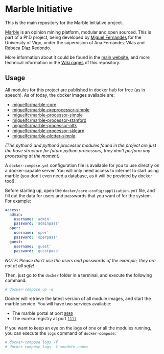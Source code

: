 # Marble Initiative

This is the main repository for the Marble Initiative project. 

[Marble](http://marble.miguelfc.com/) is an opinion mining platform, modular and open sourced. This is part of a PhD project, being developed by [Miguel Fernandes](http://miguelfernandes.com/) for the University of Vigo, under the supervision of Ana Fernández Vilas and Rebeca Díaz Redondo.


More information about it could be found in the [main website](http://marble.miguelfc.com/), and more technical information in
the [Wiki pages](https://github.com/miguelfc/marble/wiki) of this repository. 

## Usage

All modules for this project are published in docker hub for free (as in speech). As of today, the docker images available are:

- [miguelfc/marble-core](https://hub.docker.com/r/miguelfc/marble-core/)
- [miguelfc/marble-preprocessor-simple](https://hub.docker.com/r/miguelfc/marble-preprocessor-simple/)
- [miguelfc/marble-processor-simple](https://hub.docker.com/r/miguelfc/marble-processor-simple/)
- [miguelfc/marble-processor-stanford](https://hub.docker.com/r/miguelfc/marble-processor-stanford/)
- [miguelfc/marble-processor-nltk](https://hub.docker.com/r/miguelfc/marble-processor-nltk/)
- [miguelfc/marble-processor-sklearn](https://hub.docker.com/r/miguelfc/marble-processor-sklearn/)
- [miguelfc/marble-plotter-simple](https://hub.docker.com/r/miguelfc/marble-plotter-simple/)

*(The python2 and python3 processor modules found in the project are just the base structure for future python processors, they don't perform any processing at the moment)*

A `docker-compose.yml` configuration file is available for you to use directly on a docker-capable server. You will only need access to internet to start using marble (you don't even need a database, as it will be provided by docker too!).

Before starting up, open the `docker/core-config/application.yml` file, and fill out the data for users and passwords that you want of for the system. For example:

```yml
access:
  admin:
    username: 'admin'
    password: 'adminpass'
  oper:
    username: 'oper'
    password: 'operpass'
  guest:
    username: 'guest'
    password: 'guestpass'
```

*NOTE: Please don't use the users and passwords of the example, they are not at all safe!*

Then, just go to the `docker` folder in a terminal, and execute the following command:

```sh
# docker-compose up -d
```

Docker will retrieve the latest version of all module images, and start the marble service. You will have two services available:

- The marble portal at port [`8080`](http://localhost:8080)
- The eureka registry at port [`1111`](http://localhost:1111)

If you want to keep an eye on the logs of one or all the modules running, you can execute the `logs` command of `docker-compose`: 

```sh
# docker-compose logs -f
# docker-compose logs -f <module_name>
```
